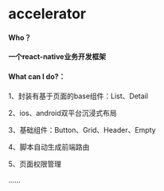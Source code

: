 # accelerator
#### Who？

**一个react-native业务开发框架** 

#### What can I do?：

1、封装有基于页面的base组件：List、Detail

2、ios、android双平台沉浸式布局

3、基础组件：Button、Grid、Header、Empty

4、脚本自动生成前端路由

5、页面权限管理

......

